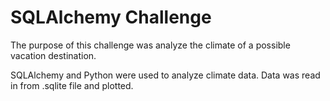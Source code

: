 # SQLAlchemy Challenge

The purpose of this challenge was analyze the climate of a possible vacation destination.

SQLAlchemy and Python were used to analyze climate data. Data was read in from .sqlite file and plotted.